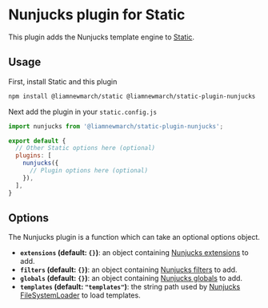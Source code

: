 # Nunjucks plugin for Static

This plugin adds the Nunjucks template engine to [Static](https://www.npmjs.com/package/@liamnewmarch/static).

## Usage

First, install Static and this plugin

```sh
npm install @liamnewmarch/static @liamnewmarch/static-plugin-nunjucks
```

Next add the plugin in your `static.config.js`

```js
import nunjucks from '@liamnewmarch/static-plugin-nunjucks';

export default {
  // Other Static options here (optional)
  plugins: [
    nunjucks({
      // Plugin options here (optional)
    }),
  ],
}
```

## Options

The Nunjucks plugin is a function which can take an optional options object.

* __`extensions` (default: `{}`)__: an object containing [Nunjucks extensions](https://mozilla.github.io/nunjucks/api.html#addextension) to add.
* __`filters` (default: `{}`)__: an object containing [Nunjucks filters](https://mozilla.github.io/nunjucks/api.html#addfilter) to add.
* __`globals` (default: `{}`)__: an object containing [Nunjucks globals](https://mozilla.github.io/nunjucks/api.html#addglobal) to add.
* __`templates` (default: `"templates"`)__: the string path used by [Nunjucks FileSystemLoader](https://mozilla.github.io/nunjucks/api.html#filesystemloader) to load templates.
